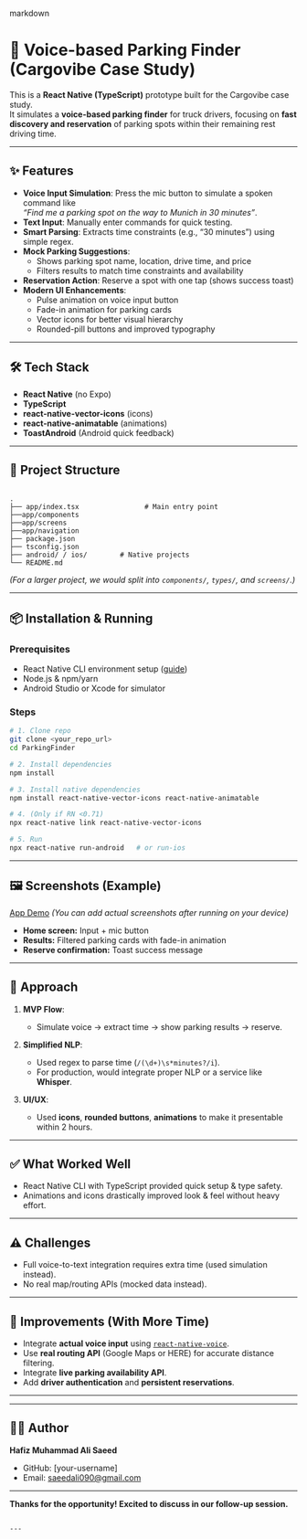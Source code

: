 
markdown
# 🚛 Voice-based Parking Finder (Cargovibe Case Study)

This is a **React Native (TypeScript)** prototype built for the Cargovibe case study.  
It simulates a **voice-based parking finder** for truck drivers, focusing on **fast discovery and reservation** of parking spots within their remaining rest driving time.

---

## ✨ Features

- **Voice Input Simulation**: Press the mic button to simulate a spoken command like  
  _“Find me a parking spot on the way to Munich in 30 minutes”_.
- **Text Input**: Manually enter commands for quick testing.
- **Smart Parsing**: Extracts time constraints (e.g., “30 minutes”) using simple regex.
- **Mock Parking Suggestions**:
  - Shows parking spot name, location, drive time, and price
  - Filters results to match time constraints and availability
- **Reservation Action**: Reserve a spot with one tap (shows success toast)
- **Modern UI Enhancements**:
  - Pulse animation on voice input button
  - Fade-in animation for parking cards
  - Vector icons for better visual hierarchy
  - Rounded-pill buttons and improved typography

---

## 🛠 Tech Stack

- **React Native** (no Expo)
- **TypeScript**
- **react-native-vector-icons** (icons)
- **react-native-animatable** (animations)
- **ToastAndroid** (Android quick feedback)

---

## 📂 Project Structure

```

.
├── app/index.tsx                # Main entry point
├──app/components
├──app/screens
├──app/navigation
├── package.json
├── tsconfig.json
├── android/ / ios/        # Native projects
└── README.md

````

*(For a larger project, we would split into `components/`, `types/`, and `screens/`.)*

---

## 📦 Installation & Running

### Prerequisites
- React Native CLI environment setup ([guide](https://reactnative.dev/docs/environment-setup))
- Node.js & npm/yarn
- Android Studio or Xcode for simulator

### Steps
```bash
# 1. Clone repo
git clone <your_repo_url>
cd ParkingFinder

# 2. Install dependencies
npm install

# 3. Install native dependencies
npm install react-native-vector-icons react-native-animatable

# 4. (Only if RN <0.71)
npx react-native link react-native-vector-icons

# 5. Run
npx react-native run-android   # or run-ios
````

---

## 🖼 Screenshots (Example)
[App Demo](app/assets/demo.gif)
*(You can add actual screenshots after running on your device)*

* **Home screen:** Input + mic button
* **Results:** Filtered parking cards with fade-in animation
* **Reserve confirmation:** Toast success message

---

## 🚀 Approach

1. **MVP Flow**:

   * Simulate voice → extract time → show parking results → reserve.

2. **Simplified NLP**:

   * Used regex to parse time (`/(\d+)\s*minutes?/i`).
   * For production, would integrate proper NLP or a service like **Whisper**.

3. **UI/UX**:

   * Used **icons**, **rounded buttons**, **animations** to make it presentable within 2 hours.

---

## ✅ What Worked Well

* React Native CLI with TypeScript provided quick setup & type safety.
* Animations and icons drastically improved look & feel without heavy effort.

---

## ⚠️ Challenges

* Full voice-to-text integration requires extra time (used simulation instead).
* No real map/routing APIs (mocked data instead).

---

## 🔮 Improvements (With More Time)

* Integrate **actual voice input** using [`react-native-voice`](https://github.com/react-native-voice/voice).
* Use **real routing API** (Google Maps or HERE) for accurate distance filtering.
* Integrate **live parking availability API**.
* Add **driver authentication** and **persistent reservations**.

---

 
---

## 👨‍💻 Author

**Hafiz Muhammad Ali Saeed**

* GitHub: \[your-username]
* Email: [saeedali090@gmail.com](mailto:saeedali090@gmail.com)

---

**Thanks for the opportunity! Excited to discuss in our follow-up session.**

```

---


```
